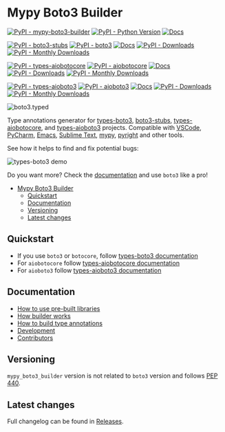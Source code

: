 # Mypy Boto3 Builder

[![PyPI - mypy-boto3-builder](https://img.shields.io/pypi/v/mypy-boto3-builder.svg?color=blue&label=mypy-boto3-builder)](https://pypi.org/project/mypy-boto3-builder)
[![PyPI - Python Version](https://img.shields.io/pypi/pyversions/boto3-stubs.svg?color=blue)](https://pypi.org/project/boto3-stubs)
[![Docs](https://img.shields.io/readthedocs/mypy-boto3-builder.svg?color=blue&label=builder%20docs)](https://youtype.github.io/mypy_boto3_builder/)

[![PyPI - boto3-stubs](https://img.shields.io/pypi/v/boto3-stubs.svg?color=blue&label=boto3-stubs)](https://pypi.org/project/boto3-stubs)
[![PyPI - boto3](https://img.shields.io/pypi/v/boto3.svg?color=blue&label=boto3)](https://pypi.org/project/boto3)
[![Docs](https://img.shields.io/readthedocs/boto3-stubs.svg?color=blue&label=boto3-stubs%20docs)](https://youtype.github.io/boto3_stubs_docs/)
[![PyPI - Downloads](https://static.pepy.tech/badge/boto3-stubs)](https://pepy.tech/project/boto3-stubs)
[![PyPI - Monthly Downloads](https://img.shields.io/pypi/dm/boto3-stubs?color=blue)](https://pypistats.org/packages/boto3-stubs)

[![PyPI - types-aiobotocore](https://img.shields.io/pypi/v/types-aiobotocore.svg?color=blue&label=types-aiobotocore)](https://pypi.org/project/types-aiobotocore)
[![PyPI - aiobotocore](https://img.shields.io/pypi/v/aiobotocore.svg?color=blue&label=aiobotocore)](https://pypi.org/project/aiobotocore)
[![Docs](https://img.shields.io/readthedocs/types-aiobotocore.svg?color=blue&label=types-aiobotocore%20docs)](https://youtype.github.io/types_aiobotocore_docs/)
[![PyPI - Downloads](https://static.pepy.tech/badge/types-aiobotocore)](https://pepy.tech/project/types-aiobotocore)
[![PyPI - Monthly Downloads](https://img.shields.io/pypi/dm/types-aiobotocore?color=blue)](https://pypistats.org/packages/types-aiobotocore)

[![PyPI - types-aioboto3](https://img.shields.io/pypi/v/types-aioboto3.svg?color=blue&label=types-aioboto3)](https://pypi.org/project/types-aioboto3)
[![PyPI - aioboto3](https://img.shields.io/pypi/v/aioboto3.svg?color=blue&label=aioboto3)](https://pypi.org/project/aioboto3)
[![Docs](https://img.shields.io/readthedocs/types-aioboto3.svg?color=blue&label=types-aioboto3%20docs)](https://youtype.github.io/types_aioboto3_docs/)
[![PyPI - Downloads](https://static.pepy.tech/badge/types-aioboto3)](https://pepy.tech/project/types-aioboto3)
[![PyPI - Monthly Downloads](https://img.shields.io/pypi/dm/types-aioboto3?color=blue)](https://pypistats.org/packages/types-aioboto3)

![boto3.typed](https://github.com/youtype/mypy_boto3_builder/raw/main/logo.png)

Type annotations generator for [types-boto3](https://pypi.org/project/types-boto3/),
[boto3-stubs](https://pypi.org/project/boto3-stubs/),
[types-aiobotocore](https://pypi.org/project/types-aiobotocore/),
and [types-aioboto3](https://pypi.org/project/types-aioboto3/) projects.
Compatible with
[VSCode](https://code.visualstudio.com/),
[PyCharm](https://www.jetbrains.com/pycharm/),
[Emacs](https://www.gnu.org/software/emacs/),
[Sublime Text](https://www.sublimetext.com/),
[mypy](https://github.com/python/mypy),
[pyright](https://github.com/microsoft/pyright)
and other tools.

See how it helps to find and fix potential bugs:

![types-boto3 demo](https://raw.githubusercontent.com/youtype/mypy_boto3_builder/main/demo.gif)

Do you want more? Check the [documentation](https://youtype.github.io/boto3_stubs_docs/) and use `boto3` like a pro!

- [Mypy Boto3 Builder](#mypy-boto3-builder)
  - [Quickstart](#quickstart)
  - [Documentation](#documentation)
  - [Versioning](#versioning)
  - [Latest changes](#latest-changes)

## Quickstart

- If you use `boto3` or `botocore`, follow [types-boto3 documentation](https://youtype.github.io/types_boto3_docs/)
- For `aiobotocore` follow [types-aiobotocore documentation](https://youtype.github.io/types_aiobotocore_docs/)
- For `aioboto3` follow [types-aioboto3 documentation](https://youtype.github.io/types_aioboto3_docs/)

## Documentation

- [How to use pre-built libraries](./docsmd/pre_build.md)
- [How builder works](./docsmd/how_it_works.md)
- [How to build type annotations](./docsmd/how_to_build.md)
- [Development](./docsmd/development.md)
- [Contributors](./docsmd/thank_you.md)

## Versioning

`mypy_boto3_builder` version is not related to `boto3` version and follows
[PEP 440](https://www.python.org/dev/peps/pep-0440/).

## Latest changes

Full changelog can be found in [Releases](https://github.com/youtype/mypy_boto3_builder/releases).
